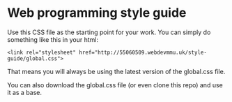 # Web programming style guide

Use this CSS file as the starting point for your work. You can simply do something like this in your html:

`<link rel="stylesheet" href="http://55060509.webdevmmu.uk/style-guide/global.css">`

That means you will always be using the latest version of the global.css file.

You can also download the global.css file (or even clone this repo) and use it as a base.

